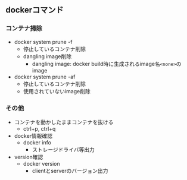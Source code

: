 ## dockerコマンド

### コンテナ掃除

* docker system prune -f
    * 停止しているコンテナ削除
    * dangling image削除
        * dangling image: docker build時に生成されるimage名`<none>`のimage
* docker system prune -af
    * 停止しているコンテナ削除
    * 使用されていないimage削除

### その他

* コンテナを動かしたままコンテナを抜ける
    * ctrl+p, ctrl+q
* docker情報確認
    * docker info
        * ストレージドライバ等出力
* version確認
    * docker version
        * clientとserverのバージョン出力
